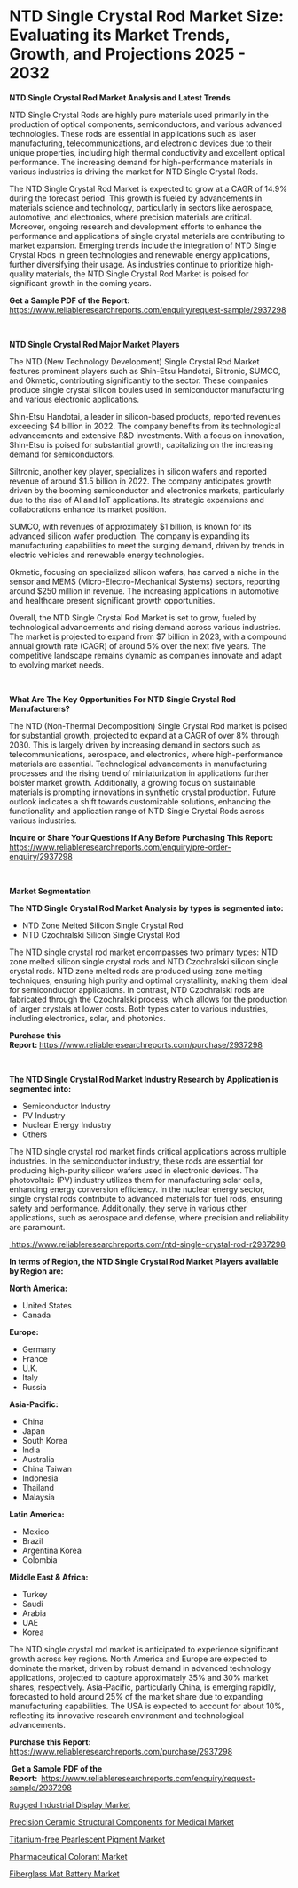 <p><h1>NTD Single Crystal Rod Market Size: Evaluating its Market Trends, Growth, and Projections 2025 - 2032</h1></p><p><strong>NTD Single Crystal Rod Market Analysis and Latest Trends</strong></p>
<p><p>NTD Single Crystal Rods are highly pure materials used primarily in the production of optical components, semiconductors, and various advanced technologies. These rods are essential in applications such as laser manufacturing, telecommunications, and electronic devices due to their unique properties, including high thermal conductivity and excellent optical performance. The increasing demand for high-performance materials in various industries is driving the market for NTD Single Crystal Rods.</p><p>The NTD Single Crystal Rod Market is expected to grow at a CAGR of 14.9% during the forecast period. This growth is fueled by advancements in materials science and technology, particularly in sectors like aerospace, automotive, and electronics, where precision materials are critical. Moreover, ongoing research and development efforts to enhance the performance and applications of single crystal materials are contributing to market expansion. Emerging trends include the integration of NTD Single Crystal Rods in green technologies and renewable energy applications, further diversifying their usage. As industries continue to prioritize high-quality materials, the NTD Single Crystal Rod Market is poised for significant growth in the coming years.</p></p>
<p><strong>Get a Sample PDF of the Report:&nbsp;</strong> <a href="https://www.reliableresearchreports.com/enquiry/request-sample/2937298?utm_campaign=24&utm_medium=2&utm_source=Github&utm_content=ia&utm_term=14032025&utm_id=ntd-single-crystal-rod">https://www.reliableresearchreports.com/enquiry/request-sample/2937298</a></p>
<p>&nbsp;</p>
<p><strong>NTD Single Crystal Rod Major Market Players</strong></p>
<p><p>The NTD (New Technology Development) Single Crystal Rod Market features prominent players such as Shin-Etsu Handotai, Siltronic, SUMCO, and Okmetic, contributing significantly to the sector. These companies produce single crystal silicon boules used in semiconductor manufacturing and various electronic applications.</p><p>Shin-Etsu Handotai, a leader in silicon-based products, reported revenues exceeding $4 billion in 2022. The company benefits from its technological advancements and extensive R&D investments. With a focus on innovation, Shin-Etsu is poised for substantial growth, capitalizing on the increasing demand for semiconductors.</p><p>Siltronic, another key player, specializes in silicon wafers and reported revenue of around $1.5 billion in 2022. The company anticipates growth driven by the booming semiconductor and electronics markets, particularly due to the rise of AI and IoT applications. Its strategic expansions and collaborations enhance its market position.</p><p>SUMCO, with revenues of approximately $1 billion, is known for its advanced silicon wafer production. The company is expanding its manufacturing capabilities to meet the surging demand, driven by trends in electric vehicles and renewable energy technologies.</p><p>Okmetic, focusing on specialized silicon wafers, has carved a niche in the sensor and MEMS (Micro-Electro-Mechanical Systems) sectors, reporting around $250 million in revenue. The increasing applications in automotive and healthcare present significant growth opportunities.</p><p>Overall, the NTD Single Crystal Rod Market is set to grow, fueled by technological advancements and rising demand across various industries. The market is projected to expand from $7 billion in 2023, with a compound annual growth rate (CAGR) of around 5% over the next five years. The competitive landscape remains dynamic as companies innovate and adapt to evolving market needs.</p></p>
<p>&nbsp;</p>
<p><strong>What Are The Key Opportunities For NTD Single Crystal Rod Manufacturers?</strong></p>
<p><p>The NTD (Non-Thermal Decomposition) Single Crystal Rod market is poised for substantial growth, projected to expand at a CAGR of over 8% through 2030. This is largely driven by increasing demand in sectors such as telecommunications, aerospace, and electronics, where high-performance materials are essential. Technological advancements in manufacturing processes and the rising trend of miniaturization in applications further bolster market growth. Additionally, a growing focus on sustainable materials is prompting innovations in synthetic crystal production. Future outlook indicates a shift towards customizable solutions, enhancing the functionality and application range of NTD Single Crystal Rods across various industries.</p></p>
<p><strong>Inquire or Share Your Questions If Any Before Purchasing This Report:</strong> <a href="https://www.reliableresearchreports.com/enquiry/pre-order-enquiry/2937298?utm_campaign=24&utm_medium=2&utm_source=Github&utm_content=ia&utm_term=14032025&utm_id=ntd-single-crystal-rod">https://www.reliableresearchreports.com/enquiry/pre-order-enquiry/2937298</a></p>
<p>&nbsp;</p>
<p><strong>Market Segmentation</strong></p>
<p><strong>The NTD Single Crystal Rod Market Analysis by types is segmented into:</strong></p>
<p><ul><li>NTD Zone Melted Silicon Single Crystal Rod</li><li>NTD Czochralski Silicon Single Crystal Rod</li></ul></p>
<p><p>The NTD single crystal rod market encompasses two primary types: NTD zone melted silicon single crystal rods and NTD Czochralski silicon single crystal rods. NTD zone melted rods are produced using zone melting techniques, ensuring high purity and optimal crystallinity, making them ideal for semiconductor applications. In contrast, NTD Czochralski rods are fabricated through the Czochralski process, which allows for the production of larger crystals at lower costs. Both types cater to various industries, including electronics, solar, and photonics.</p></p>
<p><strong>Purchase this Report:&nbsp;</strong><a href="https://www.reliableresearchreports.com/purchase/2937298?utm_campaign=24&utm_medium=2&utm_source=Github&utm_content=ia&utm_term=14032025&utm_id=ntd-single-crystal-rod">https://www.reliableresearchreports.com/purchase/2937298</a></p>
<p>&nbsp;</p>
<p><strong>The NTD Single Crystal Rod Market Industry Research by Application is segmented into:</strong></p>
<p><ul><li>Semiconductor Industry</li><li>PV Industry</li><li>Nuclear Energy Industry</li><li>Others</li></ul></p>
<p><p>The NTD single crystal rod market finds critical applications across multiple industries. In the semiconductor industry, these rods are essential for producing high-purity silicon wafers used in electronic devices. The photovoltaic (PV) industry utilizes them for manufacturing solar cells, enhancing energy conversion efficiency. In the nuclear energy sector, single crystal rods contribute to advanced materials for fuel rods, ensuring safety and performance. Additionally, they serve in various other applications, such as aerospace and defense, where precision and reliability are paramount.</p></p>
<p><a href="https://www.reliableresearchreports.com/ntd-single-crystal-rod-r2937298?utm_campaign=24&utm_medium=2&utm_source=Github&utm_content=ia&utm_term=14032025&utm_id=ntd-single-crystal-rod">&nbsp;https://www.reliableresearchreports.com/ntd-single-crystal-rod-r2937298</a></p>
<p><strong>In terms of Region, the NTD Single Crystal Rod Market Players available by Region are:</strong></p>
<p>
    <p> <strong> North America: </strong>
        <ul>
            <li>United States</li>
            <li>Canada</li>
        </ul>
        </p> 
    <p> <strong> Europe: </strong>
        <ul>
            <li>Germany</li>
            <li>France</li>
            <li>U.K.</li>
            <li>Italy</li>
            <li>Russia</li>
        </ul>
        </p> 
    <p> <strong> Asia-Pacific: </strong>
        <ul>
            <li>China</li>
            <li>Japan</li>
            <li>South Korea</li>
            <li>India</li>
            <li>Australia</li>
            <li>China Taiwan</li>
            <li>Indonesia</li>
            <li>Thailand</li>
            <li>Malaysia</li>
        </ul>
        </p> 
    <p> <strong> Latin America: </strong>
        <ul>
            <li>Mexico</li>
            <li>Brazil</li>
            <li>Argentina Korea</li>
            <li>Colombia</li>
        </ul>
        </p> 
    <p> <strong> Middle East & Africa: </strong>
        <ul>
            <li>Turkey</li>
            <li>Saudi</li>
            <li>Arabia</li>
            <li>UAE</li>
            <li>Korea</li>
        </ul>
    </p>
    </p>
<p><p>The NTD single crystal rod market is anticipated to experience significant growth across key regions. North America and Europe are expected to dominate the market, driven by robust demand in advanced technology applications, projected to capture approximately 35% and 30% market shares, respectively. Asia-Pacific, particularly China, is emerging rapidly, forecasted to hold around 25% of the market share due to expanding manufacturing capabilities. The USA is expected to account for about 10%, reflecting its innovative research environment and technological advancements.</p></p>
<p><strong>Purchase this Report: </strong><a href="https://www.reliableresearchreports.com/purchase/2937298?utm_campaign=24&utm_medium=2&utm_source=Github&utm_content=ia&utm_term=14032025&utm_id=ntd-single-crystal-rod">https://www.reliableresearchreports.com/purchase/2937298</a></p>
<p>&nbsp;<strong>Get a Sample PDF of the Report:&nbsp;&nbsp;</strong><a href="https://www.reliableresearchreports.com/enquiry/request-sample/2937298?utm_campaign=24&utm_medium=2&utm_source=Github&utm_content=ia&utm_term=14032025&utm_id=ntd-single-crystal-rod">https://www.reliableresearchreports.com/enquiry/request-sample/2937298</a></p>
<p><strong></strong></p>
<p><p><a href="https://github.com/neiridionna/Market-Research-Report-List-1/blob/main/rugged-industrial-display-market.md?utm_campaign=24&utm_medium=2&utm_source=Github&utm_content=ia&utm_term=14032025&utm_id=ntd-single-crystal-rod">Rugged Industrial Display Market</a></p><p><a href="https://github.com/chaiszepkadk/Market-Research-Report-List-1/blob/main/precision-ceramic-structural-components-for-medical-market.md?utm_campaign=24&utm_medium=2&utm_source=Github&utm_content=ia&utm_term=14032025&utm_id=ntd-single-crystal-rod">Precision Ceramic Structural Components for Medical Market</a></p><p><a href="https://github.com/ximensbisade/Market-Research-Report-List-1/blob/main/titanium-free-pearlescent-pigment-market.md?utm_campaign=24&utm_medium=2&utm_source=Github&utm_content=ia&utm_term=14032025&utm_id=ntd-single-crystal-rod">Titanium-free Pearlescent Pigment Market</a></p><p><a href="https://github.com/sharphadan/Market-Research-Report-List-1/blob/main/pharmaceutical-colorant-market.md?utm_campaign=24&utm_medium=2&utm_source=Github&utm_content=ia&utm_term=14032025&utm_id=ntd-single-crystal-rod">Pharmaceutical Colorant Market</a></p><p><a href="https://github.com/oeungcolesh0/Market-Research-Report-List-1/blob/main/fiberglass-mat-battery-market.md?utm_campaign=24&utm_medium=2&utm_source=Github&utm_content=ia&utm_term=14032025&utm_id=ntd-single-crystal-rod">Fiberglass Mat Battery Market</a></p></p>